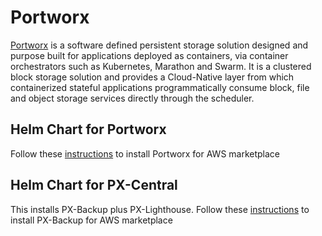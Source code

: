 # 
# Portworx

[Portworx](https://portworx.com/) is a software defined persistent storage solution designed and purpose built for applications deployed as containers, via container orchestrators such as Kubernetes, Marathon and Swarm. It is a clustered block storage solution and provides a Cloud-Native layer from which containerized stateful applications programmatically consume block, file and object storage services directly through the scheduler.

## Helm Chart for Portworx
Follow these [instructions](/portworx/README.md) to install Portworx for AWS marketplace

## Helm Chart for PX-Central
This installs PX-Backup plus PX-Lighthouse.
Follow these [instructions](/px-central/README.md) to install PX-Backup for AWS marketplace
